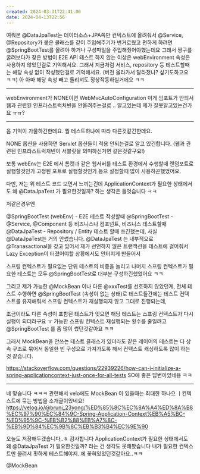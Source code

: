 ```yaml
---
created: 2024-03-31T22:41:00
date: 2024-04-13T22:56
---
```

 여쭤본 @DataJpaTest는 데이터소스+JPA쪽만 컨텍스트에 올려줘서 @Service, @Repository가 붙은 클래스를 같이 주입해주기가 번거로웠고 편하게 하려면 @SpringBootTest를 올려야 하거나 구성파일을 주입해줬어야했는데요
그래서 짱구를 굴려보다가 찾은 방법이
E2E API 테스트 하지 않는 이상은 webEnvironment 속성은 사용하지 않았던걸로 기억해서요.
그래서 지금처럼 서비스, repository 등 테스트할때는 해당 속성 없이 작성했던걸로 기억해서요. (버전 올라가서 달라졌나? 싶기도하고요 ㅋㅋ)
아 아마 해당 속성 빼고 돌리셔도 정상작동하실거에요 ㅋㅋ 

---

webEnvironment가 NONE이면
WebMvcAutoConfiguration 이게 임포트가 안되서
웹과 관련된 인프라스트럭처빈을 안올려주는걸로 .. 알고있는데
제가 잘못알고있는건가요 ㅠㅠ?

--- 

음 기억이 가물하긴한데요.
뭘 테스트하냐에 따라 다른것같긴한데요.

NONE 옵션을 사용하면 Servlet 옵션들이 적용 안되는걸로 알고 있긴합니다.
(웹과 관련된 인프라스트럭처빈이 서블릿을 의미하신거면 같은것같구요!)

보통 webEnv는 E2E 에서 톰캣과 같은 웹서버를 테스트 환경에서 수행할때 랜덤포트로 실행할것인가 고정된 포트로 실행할것인가 등으 설정할때 많이 사용하곤했었어요.

다만, 저는 위 테스트 코드 보면서 느끼는건데 
ApplicationContext가 필요한 상태에서도 왜 @DataJpaTest 가 필요한것일까? 하는 생각은 들엇습니다 ㅋㅋ

저같은경우엔

@SpringBootTest (webEnv) - E2E 테스트 작성할때
@SpringBootTest - @Service, @Component 등 비즈니스나 컴포넌트, 비즈니스 테스트할때 
@DataJpaTest - Repository / Entity 테스트 할때 
쓰긴했는데, 사실 @DataJpaTest는 거의 안썼습니다.
@DataJpaTest 는 내부적으로 @Tranasactional을 갖고 있어서 제가 선언하지 않은 트랜잭션을 테스트에 걸어줘서
Lazy Exception이 터졌어야할 상황에서도 안터지게 만들어서 

스프링 컨텍스트가 필요없는 단위 테스트의 비중을 늘리고
나머지 스프링 컨텍스트가 필요한 테스트는 모두 @SpringBootTest로 대부분 구성하긴했었어요 ㅋㅋ

그리고 제가 가능한 @MockBean 이나 다른 @xxxTest를 선호하지 않았던게,
전체 테스트 수행하면 @SpringBootTest (속성이 없는 상태)로 테스트들간에는 테스트 컨텍스트를 유지해줘서 스프링 컨텍스트가 재실행되지 않고 그대로 진행되는데,

조금이라도 다른 속성이 포함된 테스트가 잇으면 해당 테스트는 스프링 컨텍스트가 다시 실행이 되더라구요 ㅠ 
가능한 스프링 컨텍스트 재실행되는 횟수를 줄일려고 @SpringBootTest 를 좀 많이 썼던것같아요 ㅋㅋ

그래서 MockBean을 안쓰는 테스트 클래스가 있더라도 같은 레이어의 테스트는 다 상속 구조로 묶어서 동일한 빈 구성으로 가져가도록 해서 컨텍스트 캐싱하도록 많이 하는 것 같습니다.

https://stackoverflow.com/questions/22939226/how-can-i-initialize-a-spring-applicationcontext-just-once-for-all-tests
SO에 좋은 답변이있네용 ㅋㅋ 

---

네 맞습니다 ㅋㅋㅋ
관련해서 velo에도 MockBean 이 있을때는 최대한 하나으 ㅣ컨텍스트에 묶는 방법을 소개글이있네요!
https://velog.io/@bruni_23yong/%ED%85%8C%EC%8A%A4%ED%8A%B8%EC%97%90%EC%84%9C-Spring-Application-Context%EB%A5%BC-%ED%95%9C-%EB%B2%88%EB%A7%8C-%EB%9D%84%EC%9B%8C%EB%B3%B4%EC%9E%90

오늘도 저장해두겠습니다..ㅎ 감사합니다
ApplicationContext가 필요한 상태에서도 왜 @DataJpaTest 가 필요한것일까? 라는 건 생각도 못해봤습니다
내가 필요한 컨텍스트만 올려서 핏하게 테스트해야지..에 꽂혀있었던것같아요..ㅋㅋ

@MockBean